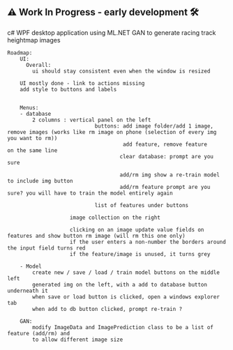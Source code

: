 ## ⚠️ Work In Progress - early development 🛠️

c# WPF desktop application using ML.NET GAN to generate racing track heightmap images

    Roadmap:
        UI:
          Overall:
            ui should stay consistent even when the window is resized
            
        UI mostly done - link to actions missing
        add style to buttons and labels
        
        
        Menus:
        - database
            2 columns : vertical panel on the left
                                buttons: add image folder/add 1 image, remove images (works like rm image on phone (selection of every img you want to rm))
                                         add feature, remove feature            on the same line
                                        clear database: prompt are you sure

                                        add/rm img show a re-train model to include img button 
                                        add/rm feature prompt are you sure? you will have to train the model entirely again

                                list of features under buttons

                        image collection on the right

                        clicking on an image update value fields on features and show button rm image (will rm this one only)
                        if the user enters a non-number the borders around the input field turns red
                        if the feature/image is unused, it turns grey

        - Model
            create new / save / load / train model buttons on the middle left
            generated img on the left, with a add to database button underneath it
            when save or load button is clicked, open a windows explorer tab
            when add to db button clicked, prompt re-train ?

        GAN:
            modify ImageData and ImagePrediction class to be a list of feature (add/rm) and
            to allow different image size
